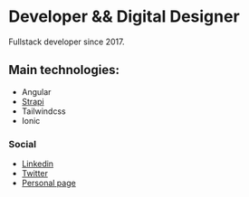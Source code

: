 # Developer && Digital Designer
Fullstack developer since 2017.

## Main technologies:
- Angular
- [Strapi](https://github.com/strapi/strapi)
- Tailwindcss
- Ionic

### Social
- [Linkedin](https://www.linkedin.com/in/omarmtya)
- [Twitter](https://twitter.com/omarmtya)
- [Personal page](http://omarmtya.com)
